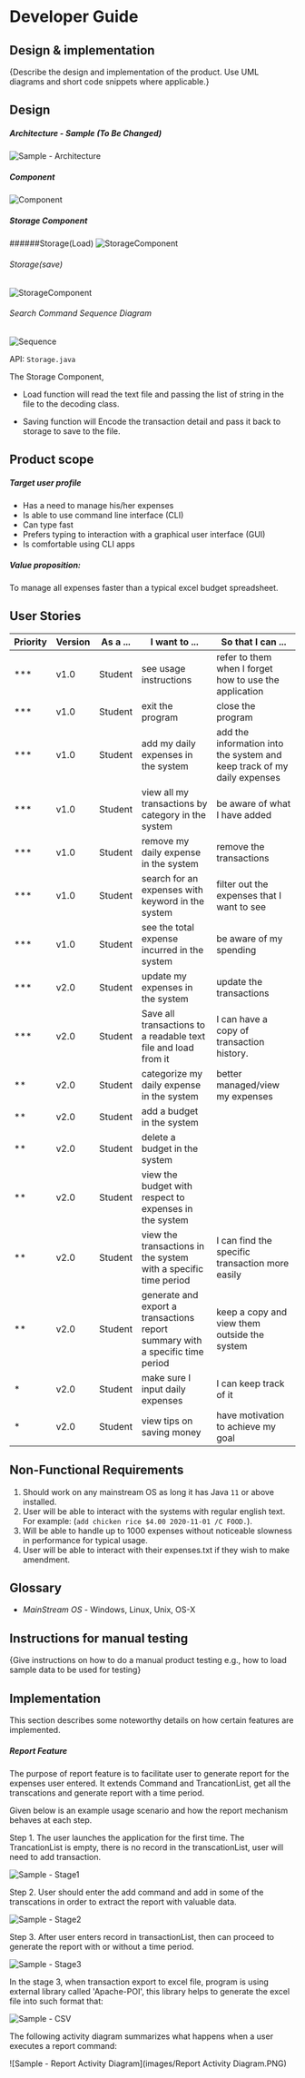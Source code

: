 # Developer Guide

## Design & implementation

{Describe the design and implementation of the product. Use UML diagrams and short code snippets where applicable.}

## Design

##### Architecture - Sample (To Be Changed)
![Sample - Architecture](images/Architecture.png)

##### Component
![Component](images/TP-Design.png)

##### Storage Component
######Storage(Load)
![StorageComponent](images/storageDecodedDiagram.png)

###### Storage(save)
![StorageComponent](images/storageEncodedDiagram.png)

###### Search Command Sequence Diagram
![Sequence](images/SearchSequenceDiagram.png)

API:  ```Storage.java```

The Storage Component,
* Load function will read the text file and passing the list of string in the file
to the decoding class. 

* Saving function will Encode the transaction detail and pass it back to storage
to save to the file. 

## Product scope
##### Target user profile

* Has a need to manage his/her expenses
* Is able to use command line interface (CLI)
* Can type fast
* Prefers typing to interaction with a graphical user interface (GUI)
* Is comfortable using CLI apps

##### Value proposition: 
To manage all expenses faster than a typical excel budget spreadsheet.



## User Stories

|Priority|Version| As a ... | I want to ... | So that I can ...|
|--------|--------|----------|---------------|------------------|
|***|v1.0|Student|see usage instructions|refer to them when I forget how to use the application|
|***|v1.0|Student|exit the program|close the program|
|***|v1.0|Student|add my daily expenses in the system|add the information into the system and keep track of my daily expenses|
|***|v1.0|Student|view all my transactions by category in the system|be aware of what I have added|
|***|v1.0|Student|remove my daily expense in the system|remove the transactions|
|***|v1.0|Student|search for an expenses with keyword in the system|filter out the expenses that I want to see|
|***|v1.0|Student|see the total expense incurred in the system|be aware of my spending|
|***|v2.0|Student|update my expenses in the system|update the transactions|
|***|v2.0|Student|Save all transactions to a readable text file and load from it|I can have a copy of transaction history.|
|**|v2.0|Student|categorize my daily expense in the system|better managed/view my expenses|
|**|v2.0|Student|add a budget in the system||
|**|v2.0|Student|delete a budget in the system||
|**|v2.0|Student|view the budget with respect to expenses in the system||
|**|v2.0|Student|view the transactions in the system with a specific time period|I can find the specific transaction more easily|
|**|v2.0|Student|generate and export a transactions report summary with a specific time period|keep a copy and view them outside the system|
|*|v2.0|Student|make sure I input daily expenses|I can keep track of it|
|*|v2.0|Student|view tips on saving money|have motivation to achieve my goal|

## Non-Functional Requirements

1. Should work on any mainstream OS as long it has Java ```11``` or above installed.
2. User will be able to interact with the systems with regular english text. For example: (```
add chicken rice $4.00 2020-11-01 /C FOOD. ```).
3. Will be able to handle up to 1000 expenses without noticeable slowness in performance for typical usage.
4. User will be able to interact with their expenses.txt if they wish to make amendment. 

## Glossary

* *MainStream OS* - Windows, Linux, Unix, OS-X

## Instructions for manual testing

{Give instructions on how to do a manual product testing e.g., how to load sample data to be used for testing}

## Implementation
This section describes some noteworthy details on how certain features are implemented.

##### Report Feature

The purpose of report feature is to facilitate user to generate report for the expenses user entered. 
It extends Command and TrancationList, get all the transcations and generate report with a time period.

Given below is an example usage scenario and how the report mechanism behaves at each step.

Step 1. The user launches the application for the first time. The TrancationList is empty, there is no record in the transcationList, user will need to add transaction.

![Sample - Stage1](images/Stage1.JPG)

Step 2. User should enter the add command and add in some of the transcations in order to extract the report with valuable data.

![Sample - Stage2](images/Stages2.JPG)

Step 3. After user enters record in transactionList, then can proceed to generate the report with or without a time period.

![Sample - Stage3](images/Stages3.JPG)

In the stage 3, when transaction export to excel file, program is using external library called 'Apache-POI', this library helps to generate the excel file into such format that:

![Sample - CSV](images/CSV.JPG)

The following activity diagram summarizes what happens when a user executes a report command:

![Sample - Report Activity Diagram](images/Report Activity Diagram.PNG)